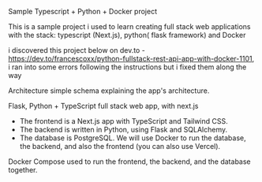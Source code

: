 Sample Typescript + Python + Docker project

This is a sample project i used to learn creating full stack web applications with the stack: typescript (Next.js), python( flask framework) and Docker 

i discovered this project below on dev.to - https://dev.to/francescoxx/python-fullstack-rest-api-app-with-docker-1101, i ran into some errors following the instructions but i fixed them along the way


Architecture
simple schema explaining the app's architecture.

Flask, Python + TypeScript full stack web app, with next.js

- The frontend is a Next.js app with TypeScript and Tailwind CSS.
- The backend is written in Python, using Flask and SQLAlchemy.
- The database is PostgreSQL. We will use Docker to run the database, the backend, and also the frontend (you can also use Vercel). 

Docker Compose used to run the frontend, the backend, and the database together.
